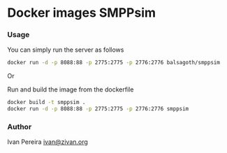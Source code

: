 # Docker images SMPPsim

### Usage
You can simply run the server as follows
```bash
docker run -d -p 8088:88 -p 2775:2775 -p 2776:2776 balsagoth/smppsim
```

Or 

Run and build the image from the dockerfile

```bash
docker build -t smppsim .
docker run -d -p 8088:88 -p 2775:2775 -p 2776:2776 smppsim
```


### Author

Ivan Pereira <ivan@zivan.org>

